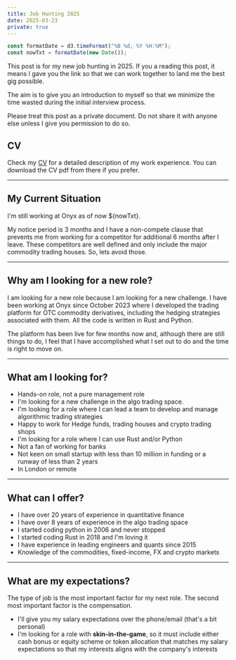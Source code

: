 ```yaml
---
title: Job Hunting 2025
date: 2025-03-23
private: true
---
```


```js
const formatDate = d3.timeFormat("%B %d, %Y %H:%M");
const nowTxt = formatDate(new Date());
```


This post is for my new job hunting in 2025. If you a reading this post, it means I gave you the link so that we can work together to land me the best gig possible.

The aim is to give you an introduction to myself so that we minimize the time wasted during the initial interview process.

<div class="warning">
Please treat this post as a private document. Do not share it with anyone else unless I give you permission to do so.
</div>

## CV

Check my [CV](/cv) for a detailed description of my work experience.
You can download the CV pdf from there if you prefer.

<hr/>

## My Current Situation

I'm still working at Onyx as of now ${nowTxt}.

My notice period is 3 months and I have a non-compete clause that prevents me from working for a competitor for additional 6 months after I leave. These competitors are well defined and only include the major commodity trading houses. So, lets avoid those.

<hr/>

## Why am I looking for a new role?

I am looking for a new role because I am looking for a new challenge. I have been working at Onyx since October 2023 where I developed the trading platform for OTC commodity derivatives, including the hedging strategies associated with them. All the code is written in Rust and Python.

The platform has been live for few months now and, although there are still things to do, I feel that I have accomplished what I set out to do and the time is right to move on.

<hr/>

## What am I looking for?

* Hands-on role, not a pure management role
* I'm looking for a new challenge in the algo trading space.
* I'm looking for a role where I can lead a team to develop and manage algorithmic trading strategies
* Happy to work for Hedge funds, trading houses and crypto trading shops
* I'm looking for a role where I can use Rust and/or Python
* Not a fan of working for banks
* Not keen on small startup with less than 10 million in funding or a runway of less than 2 years
* In London or remote


<hr/>

## What can I offer?

* I have over 20 years of experience in quantitative finance
* I have over 8 years of experience in the algo trading space
* I started coding python in 2006 and never stopped
* I started coding Rust in 2018 and I'm loving it
* I have experience in leading engineers and quants since 2015
* Knowledge of the commodities, fixed-income, FX and crypto markets


<hr/>

## What are my expectations?

The type of job is the most important factor for my next role. The second most important factor is the compensation.

* I'll give you my salary expectations over the phone/email (that's a bit personal)
* I'm looking for a role with **skin-in-the-game**, so it must include either cash bonus or equity scheme or token allocation that matches my salary expectations so that my interests aligns with the company's interests
